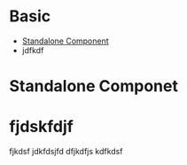 # Basic
- [Standalone Component](#Standalone-component)
- jdfkdf


# Standalone Componet
# fjdskfdjf
fjkdsf
jdkfdsjfd
dfjkdfjs
kdfkdsf
